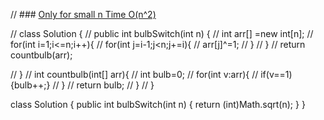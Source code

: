 // ### [Only for small n Time O(n^2)](https://leetcode.com/problems/bulb-switcher/description/)

// class Solution {
//     public int bulbSwitch(int n) {
//         int arr[] =new int[n];
//         for(int i=1;i<=n;i++){
//             for(int j=i-1;j<n;j+=i){
//                 arr[j]^=1;
//             }
//         }
//         return countbulb(arr);

        
//     }
//     int countbulb(int[] arr){
//         int bulb=0;
//         for(int v:arr){
//             if(v==1){bulb++;}
//         }
//         return bulb;
//     }
// }


class Solution {
    public int bulbSwitch(int n) {
        return (int)Math.sqrt(n);
    }
}
